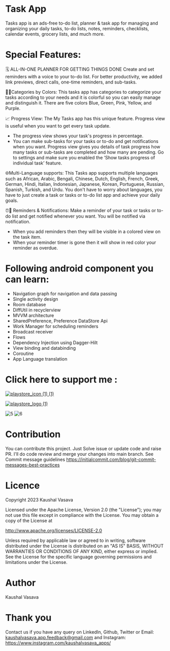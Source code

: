 # Task App
Tasks app is an ads-free to-do list, planner & task app for managing and organizing your daily tasks, to-do lists, notes, reminders, checklists, calendar events, grocery lists, and much more.

# Special Features:

🗓️ ALL-IN-ONE PLANNER FOR GETTING THINGS DONE
Create and set reminders with a voice to your to-do list.
For better productivity, we added link previews, direct calls, one-time reminders, and sub-tasks.

🌈📂Categories by Colors:
This tasks app has categories to categorize your tasks according to your needs and it is colorful so you can easily manage and distinguish it. There are five colors Blue, Green, Pink, Yellow, and Purple.

📈 Progress View:
The My Tasks app has this unique feature. Progress view is useful when you want to get every task update.
- The progress view shows your task's progress in percentage.
- You can make sub-tasks for your tasks or to-do and get notifications when you want. Progress view gives you details of task progress how many tasks or sub-tasks are completed and how many are pending.
Go to settings and make sure you enabled the ‘Show tasks progress of individual task’ feature.

🌐Multi-Language supports:
This Tasks app supports multiple languages such as African, Arabic, Bengali, Chinese, Dutch, English, French, Greek, German, Hindi, Italian, Indonesian, Japanese, Korean, Portuguese, Russian, Spanish, Turkish, and Urdu.
You don't have to worry about languages, you have to just create a task or tasks or to-do list app and achieve your daily goals.

⏰🔔 Reminders & Notifications:
Make a reminder of your task or tasks or to-do list and get notified whenever you want. You will be notified via notification.
- When you add reminders then they will be visible in a colored view on the task item.
- When your reminder timer is gone then it will show in red color your reminder as overdue.

# Following android component you can learn:

- Navigation graph for navigation and data passing
- Single activity design
- Room database
- DiffUtil in recyclerview
- MVVM architecture
- SharedPreference, Preference DataStore Api
- Work Manager for scheduling reminders 
- Broadcast receiver 
- Flows
- Dependency Injection using Dagger-Hilt
- View binding and databinding
- Coroutine
- App Language translation

# Click here to support me :

[![playstore_icon (1) (1)](https://github.com/KaushalVasava/Task-App/assets/49050597/af96edf8-965c-4146-a8f4-c14d0359ec26)](https://play.google.com/store/apps/details?id=com.lahsuak.apps.tasks)


[![playstore_logo (1)](https://user-images.githubusercontent.com/49050597/144359511-fd4cc136-3d9f-45d5-8598-506a45f8d170.png)](https://play.google.com/store/apps/details?id=com.lasuak.musicplayer)


![5](https://github.com/KaushalVasava/Task-App/assets/49050597/f0c78a9d-69f8-41ff-b520-4adb8f3f060f)
![6](https://github.com/KaushalVasava/Task-App/assets/49050597/18750d79-9921-48fe-b7b0-fe76edb1e8fc)


# Contribution
You can contribute this project. Just Solve issue or update code and raise PR. I'll do code review and merge your changes into main branch. See Commit message guidelines https://initialcommit.com/blog/git-commit-messages-best-practices

# Licence
Copyright 2023 Kaushal Vasava

Licensed under the Apache License, Version 2.0 (the "License"); you may not use this file except in compliance with the License. You may obtain a copy of the License at

http://www.apache.org/licenses/LICENSE-2.0

Unless required by applicable law or agreed to in writing, software distributed under the License is distributed on an "AS IS" BASIS, WITHOUT WARRANTIES OR CONDITIONS OF ANY KIND, either express or implied. See the License for the specific language governing permissions and limitations under the License.

# Author
Kaushal Vasava

# Thank you
Contact us if you have any query on LinkedIn, Github, Twitter or
Email: kaushalvasava.app.feedback@gmail.com
and Instagram: https://www.instagram.com/kaushalvasava_apps/
